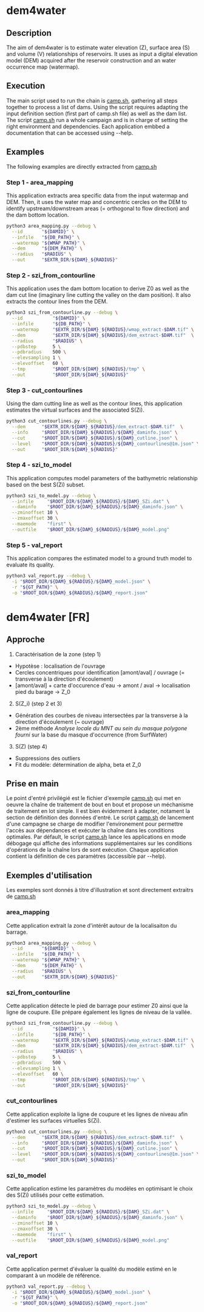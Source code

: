 # dem4water

## Description

The aim of dem4water is to estimate water elevation (Z), surface area (S) and volume (V) relationships of reservoirs. It uses as input a digital elevation model (DEM) acquired after the reservoir construction and an water occurrence map (watermap). 

## Execution

The main script used to run the chain is [camp.sh](helper/camp.sh), gathering all steps together to process a list of dams. Using the script requires adapting the input definition section (first part of camp.sh file) as well as the dam list.
The script [camp.sh](helper/camp.sh) run a whole campaign and is in charge of setting the right environment and dependencies.
Each application embbed a documentation that can be accessed using --help.

## Examples

The following examples are directly extracted from [camp.sh](helper/camp.sh)

### Step 1 - area_mapping

This application extracts area specific data from the input watermap and DEM.   Then, it uses the water map and concentric cercles on the DEM to identify upstream/downstream areas (= orthogonal to flow direction) and the dam bottom location. 

``` sh
python3 area_mapping.py --debug \
  --id       "${DAMID}" \
  --infile   "${DB_PATH}" \
  --watermap "${WMAP_PATH}" \
  --dem      "${DEM_PATH}" \
  --radius   "$RADIUS" \
  --out      "$EXTR_DIR/${DAM}_${RADIUS}"
```

### Step 2 - szi_from_contourline

This application uses the dam bottom location to derive Z0 as well as the dam cut line (imaginary line cutting the valley on the dam position). It also extracts the contour lines from the DEM.

```sh
python3 szi_from_contourline.py --debug \
  --id           "${DAMID}" \
  --infile       "${DB_PATH}" \
  --watermap     "$EXTR_DIR/${DAM}_${RADIUS}/wmap_extract-$DAM.tif" \
  --dem          "$EXTR_DIR/${DAM}_${RADIUS}/dem_extract-$DAM.tif"  \
  --radius       "$RADIUS" \
  --pdbstep      5 \
  --pdbradius    500 \
  --elevsampling 1 \
  --elevoffset   60 \
  --tmp          "$ROOT_DIR/${DAM}_${RADIUS}/tmp" \
  --out          "$ROOT_DIR/${DAM}_${RADIUS}"
```

### Step 3 - cut_contourlines

Using the dam cutting line as well as the contour lines, this application estimates the virtual surfaces and the associated S(Zi).

```sh
python3 cut_contourlines.py --debug \
  --dem      "$EXTR_DIR/${DAM}_${RADIUS}/dem_extract-$DAM.tif"  \
  --info     "$ROOT_DIR/${DAM}_${RADIUS}/${DAM}_daminfo.json" \
  --cut      "$ROOT_DIR/${DAM}_${RADIUS}/${DAM}_cutline.json" \
  --level    "$ROOT_DIR/${DAM}_${RADIUS}/${DAM}_contourlines@1m.json" \
  --out      "$ROOT_DIR/${DAM}_${RADIUS}"
```

### Step 4 - szi_to_model

This application computes model parameters of the bathymetric relationship based on the best S(Zi) subset.

```sh
python3 szi_to_model.py --debug \
  --infile     "$ROOT_DIR/${DAM}_${RADIUS}/${DAM}_SZi.dat" \
  --daminfo    "$ROOT_DIR/${DAM}_${RADIUS}/${DAM}_daminfo.json" \
  --zminoffset 10 \
  --zmaxoffset 30 \
  --maemode    "first" \
  --outfile    "$ROOT_DIR/${DAM}_${RADIUS}/${DAM}_model.png"
```

### Step 5 - val_report

This application compares the estimated model to a ground truth model to evaluate its quality.

```sh
python3 val_report.py --debug \
  -i "$ROOT_DIR/${DAM}_${RADIUS}/${DAM}_model.json" \
  -r "${GT_PATH}" \
  -o "$ROOT_DIR/${DAM}_${RADIUS}/${DAM}_report.json"
```

# dem4water [FR]

## Approche

1. Caractérisation de la zone (step 1)

  + Hypotèse : localisation de l'ouvrage
  + Cercles concentriques pour identification [amont/aval] / ouvrage (= transverse à la direction d'écoulement)
  + [amont/aval] + carte d'occurence d'eau -> amont / aval -> localisation pied du barage -> Z_0

2. S(Z_i)  (step 2 et 3)

  + Génération des courbes de niveau intersectées par la transverse à la direction d'écoulement (~ ouvrage)
  + 2ème méthode _Analyse locale du MNT au sein du masque polygone fourni_ sur la base du masque d'occurrence (from SurfWater)


3. S(Z)    (step 4)

  + Suppressions des outliers
  + Fit du modèle: détermination de alpha, beta et Z_0

## Prise en main

Le point d'entré privilégié est le fichier d'exemple [camp.sh](helper/camp.sh) qui met en oeuvre la chaîne de traitement de bout en bout et propose un méchanisme de traitement en lot simple. Il est bien évidemment à adapter, notament la section de définition des données d'entré.
Le script [camp.sh](helper/camp.sh) de lancement d'une campagne se charge de modifier l'environement pour permettre l'accès aux dépendances et exécuter la chaîne dans les conditions optimales. Par défault, le script [camp.sh](helper/camp.sh) lance les applications en mode débogage qui affiche des informations supplémentaires sur les conditions d'opérations de la chaîne lors de sont exécution.
Chaque application contient la définition de ces paramètres (accessible par --help).

## Exemples d'utilisation

Les exemples sont donnés à titre d'illustration et sont directement extraitrs de [camp.sh](helper/camp.sh)

### area_mapping

Cette application extrait la zone d'intérêt autour de la localisaiton du barrage.

``` sh
python3 area_mapping.py --debug \
  --id       "${DAMID}" \
  --infile   "${DB_PATH}" \
  --watermap "${WMAP_PATH}" \
  --dem      "${DEM_PATH}" \
  --radius   "$RADIUS" \
  --out      "$EXTR_DIR/${DAM}_${RADIUS}"
```

### szi_from_contourline

Cette application détecte le pied de barrage pour estimer Z0 ainsi que la ligne de coupure. Elle prépare également les lignes de niveau de la vallée.

```sh
python3 szi_from_contourline.py --debug \
  --id           "${DAMID}" \
  --infile       "${DB_PATH}" \
  --watermap     "$EXTR_DIR/${DAM}_${RADIUS}/wmap_extract-$DAM.tif" \
  --dem          "$EXTR_DIR/${DAM}_${RADIUS}/dem_extract-$DAM.tif"  \
  --radius       "$RADIUS" \
  --pdbstep      5 \
  --pdbradius    500 \
  --elevsampling 1 \
  --elevoffset   60 \
  --tmp          "$ROOT_DIR/${DAM}_${RADIUS}/tmp" \
  --out          "$ROOT_DIR/${DAM}_${RADIUS}"
```

### cut_contourlines

Cette application exploite la ligne de coupure et les lignes de niveau afin d'estimer les surfaces virtuelles S(Zi).

```sh
python3 cut_contourlines.py --debug \
  --dem      "$EXTR_DIR/${DAM}_${RADIUS}/dem_extract-$DAM.tif"  \
  --info     "$ROOT_DIR/${DAM}_${RADIUS}/${DAM}_daminfo.json" \
  --cut      "$ROOT_DIR/${DAM}_${RADIUS}/${DAM}_cutline.json" \
  --level    "$ROOT_DIR/${DAM}_${RADIUS}/${DAM}_contourlines@1m.json" \
  --out      "$ROOT_DIR/${DAM}_${RADIUS}"
```

### szi_to_model

Cette application estime les paramètres du modèles en optimisant le choix des S(Zi) utilisés pour cette estimation.

```sh
python3 szi_to_model.py --debug \
  --infile     "$ROOT_DIR/${DAM}_${RADIUS}/${DAM}_SZi.dat" \
  --daminfo    "$ROOT_DIR/${DAM}_${RADIUS}/${DAM}_daminfo.json" \
  --zminoffset 10 \
  --zmaxoffset 30 \
  --maemode    "first" \
  --outfile    "$ROOT_DIR/${DAM}_${RADIUS}/${DAM}_model.png"
```

### val_report

Cette application permet d'évaluer la qualité du modèle estimé en le comparant à un modèle de référence.

```sh
python3 val_report.py --debug \
  -i "$ROOT_DIR/${DAM}_${RADIUS}/${DAM}_model.json" \
  -r "${GT_PATH}" \
  -o "$ROOT_DIR/${DAM}_${RADIUS}/${DAM}_report.json"
```
